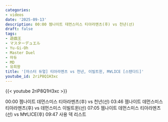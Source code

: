 ```yaml
---
categories:
- videos
date: '2025-09-13'
description: 00:00 젬나이트 데먼스미스 티아라멘츠(후) vs 천년(선)
draft: false
tags:
- 遊戯王
- マスターデュエル
- Yu-Gi-Oh
- Master Duel
- 마듀
- MD
- 유희왕
title: '[마스터 듀얼] 티아라멘츠 vs 천년, 이빌트윈, M∀LICE [스탠다드]'
youtube_id: 2riP8Q1H3xc
---
```



{{< youtube 2riP8Q1H3xc >}}

00:00 젬나이트 데먼스미스 티아라멘츠(후) vs 천년(선)
03:46 젬나이트 데먼스미스 티아라멘츠(후) vs 데먼스미스 이빌트윈(선)
07:05 젬나이트 데먼스미스 티아라멘츠(선) vs M∀LICE(후)
09:47 사용 덱 리스트